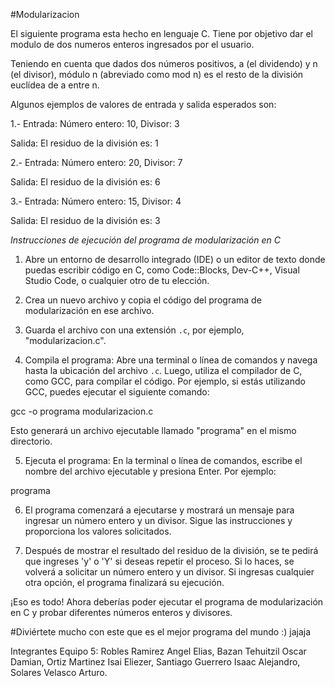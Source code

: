 #Modularizacion

El siguiente programa esta hecho en lenguaje C. Tiene por objetivo dar el modulo de dos numeros enteros ingresados por el usuario.

Teniendo en cuenta que dados dos números positivos, a (el dividendo) y n (el divisor), módulo n (abreviado como mod n)​ es el resto de la división euclídea de a entre n.

Algunos ejemplos de valores de entrada y salida esperados son: 

1.- Entrada: Número entero: 10, Divisor: 3

   Salida: El residuo de la división es: 1


2.-  Entrada: Número entero: 20, Divisor: 7

   Salida: El residuo de la división es: 6
  
3.- Entrada: Número entero: 15, Divisor: 4

  Salida: El residuo de la división es: 3

*Instrucciones de ejecución del programa de modularización en C*

1. Abre un entorno de desarrollo integrado (IDE) o un editor de texto donde puedas escribir código en C, como Code::Blocks, Dev-C++, Visual Studio Code, o cualquier otro de tu elección.

2. Crea un nuevo archivo y copia el código del programa de modularización en ese archivo.

3. Guarda el archivo con una extensión `.c`, por ejemplo, "modularizacion.c".

4. Compila el programa: Abre una terminal o línea de comandos y navega hasta la ubicación del archivo `.c`. Luego, utiliza el compilador de C, como GCC, para compilar el código. Por ejemplo, si estás utilizando GCC, puedes ejecutar el siguiente comando:

gcc -o programa modularizacion.c

Esto generará un archivo ejecutable llamado "programa" en el mismo directorio.

5. Ejecuta el programa: En la terminal o línea de comandos, escribe el nombre del archivo ejecutable y presiona Enter. Por ejemplo:

programa


6. El programa comenzará a ejecutarse y mostrará un mensaje para ingresar un número entero y un divisor. Sigue las instrucciones y proporciona los valores solicitados.

7. Después de mostrar el resultado del residuo de la división, se te pedirá que ingreses 'y' o 'Y' si deseas repetir el proceso. Si lo haces, se volverá a solicitar un número entero y un divisor. Si ingresas cualquier otra opción, el programa finalizará su ejecución.

¡Eso es todo! Ahora deberías poder ejecutar el programa de modularización en C y probar diferentes números enteros y divisores.

#Diviértete mucho con este que es el mejor programa del mundo :) jajaja

Integrantes Equipo 5: Robles Ramirez Angel Elias, Bazan Tehuitzil Oscar Damian, Ortiz Martinez Isai Eliezer, Santiago Guerrero Isaac Alejandro, Solares Velasco Arturo.
